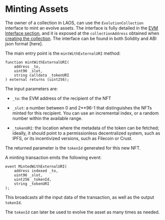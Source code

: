 # Minting Assets

The owner of a collection in LAOS, can use the `EvolutionCollection` interface to mint an evolve assets. The interface is fully detailed in the [EVM Interface section](/learn/the-laos-node/the-layer-1-node), and it is exposed at the `collectionAddress` obtained when [creating the collection](/evm/creating-a-sibling-collection-in-LAOS). The interface can be found in both Solidity and ABI json format [here].

The main entry point is the `mintWithExternalURI` method:
```solidity
function mintWithExternalURI(
    address _to,
    uint96 _slot,
    string calldata _tokenURI
) external returns (uint256);
```
The input parameters are:

* `_to`: the EVM address of the recipient of the NFT

* `_slot`: a number between 0 and 2**96-1 that distinguishes the NFTs minted for this recipient. You can use an incremental index, or a random number within the available range.

* `_tokenURI`: the location where the metadata of the token can be fetched; ideally, it should point to a permissionless decentralized system, such as IPFS, or its incentivized versions, such as Filecoin or Crust.

The returned parameter is the `tokenId` generated for this new NFT.

A minting transaction emits the following event:
```solidity
event MintedWithExternalURI(
    address indexed _to,
    uint96 _slot,
    uint256 _tokenId,
    string _tokenURI
);
```
This broadcasts all the input data of the transaction, as well as the output `tokenId`.

The `tokenId` can later be used to evolve the asset as many times as needed.
